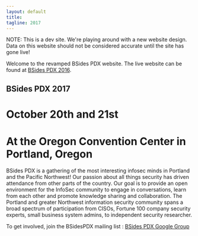 ```yaml
---
layout: default
title: 
tagline: 2017 
---
```


NOTE: This is a dev site. We're playing around with a new website design. Data on this website should not be considered accurate until the site has gone live!

Welcome to the revamped BSides PDX website. The live website can be found at [BSides PDX 2016](http://www.bsidespdx.org).

## BSides PDX 2017
# October 20th and 21st
# At the Oregon Convention Center in Portland, Oregon

BSides PDX is a gathering of the most interesting infosec minds in Portland and the Pacific Northwest! Our passion about all things security has driven attendance from other parts of the country. Our goal is to provide an open environment for the InfoSec community to engage in conversations, learn from each other and promote knowledge sharing and collaboration. The Portland and greater Northwest information security community spans a broad spectrum of participation from CISOs, Fortune 100 company security experts, small business system admins, to independent security researcher.

To get involved, join the BSidesPDX mailing list : [BSides PDX Google Group](https://groups.google.com/forum/#!forum/bsidespdx)


